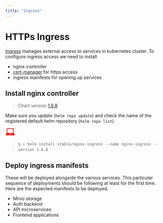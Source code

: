 ```yaml
---
title: "Ingress"
---
```


# HTTPs Ingress

[Ingress](https://kubernetes.io/docs/concepts/services-networking/ingress/#what-is-ingress)
manages external access to services in kubernetes cluster. To configure ingress access we need to install

- nginx-controller
- [cert-manager](certificate.md) for https access
- ingress manifests for opening up services

## Install nginx controller

> Chart version [1.6.8](https://hub.helm.sh/charts/stable/nginx-ingress/1.6.8)

Make sure you update (`helm repo update`) and check the name of
the registered default helm repository (`helm repo list`).

![](userinput.png)

> `$_> helm install stable/nginx-ingress --name nginx-ingress --version 1.6.8`

## Deploy ingress manifests

These will be deployed alongside the various services. This particular sequence
of deployments should be following at least for the first time. Here are the
expected manifests to be deployed.

- Minio storage
- Auth backend
- API microservices
- Frontend applications
